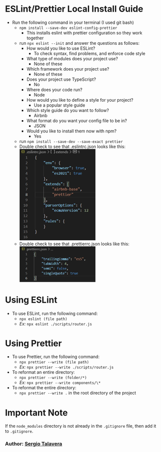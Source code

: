 # ESLint/Prettier Local Install Guide

-   Run the following command in your terminal (I used git bash)
    -   `npm install --save-dev eslint-config-prettier`
        -   This installs eslint with prettier configuration so they work together
    -   run `npx eslint --init` and answer the questions as follows:
        -   How would you like to use ESLint?
            -   To check syntax, find problems, and enforce code style
        -   What type of modules does your project use?
            -   None of these
        -   Which framework does your project use?
            -   None of these
        -   Does your project use TypeScript?
            -   No
        -   Where does your code run?
            -   Node
        -   How would you like to define a style for your project?
            -   Use a popular style guide
        -   Which style guide do you want to follow?
            -   Airbnb
        -   What format do you want your config file to be in?
            -   JSON
        -   Would you like to install them now with npm?
            -   Yes
    -   run `npm install --save-dev --save-exact prettier`
    -   Double check to see that .eslintrc.json looks like this:
        <img width="250px" src="images/ESLint_JSON.jpg">
    -   Double check to see that .prettierrc.json looks like this:
        <img width="250px" src="images/Prettier_JSON.jpg">

# Using ESLint

-   To use ESLint, run the following command:
    -   `npx eslint (file path)`
    -   _Ex:_ `npx eslint ./scripts/router.js`

# Using Prettier

-   To use Prettier, run the following command:
    -   `npx prettier --write (file path)`
    -   _Ex:_ `npx prettier --write ./scripts/router.js`
-   To reformat an entire directory:
    -   `npx prettier --write (folder/*)`
    -   _Ex:_ `npx prettier --write components/\*`
-   To reformat the entire directory:
    -   `npx prettier --write .` in the root directory of the project

# Important Note

If the `node_modules` directory is not already in the `.gitignore` file, then add it to `.gitignore`.

### Author: [Sergio Talavera](https://github.com/stalaver)
